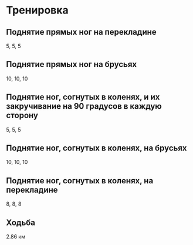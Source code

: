# Тренировка

## Поднятие прямых ног на перекладине

5, 5, 5

## Поднятие прямых ног на брусьях

10, 10, 10

## Поднятие ног, согнутых в коленях, и их закручивание на 90 градусов в каждую сторону

5, 5, 5

## Поднятие ног, согнутых в коленях, на брусьях

10, 10, 10

## Поднятие ног, согнутых в коленях, на перекладине

8, 8, 8

## Ходьба

2.86 км
